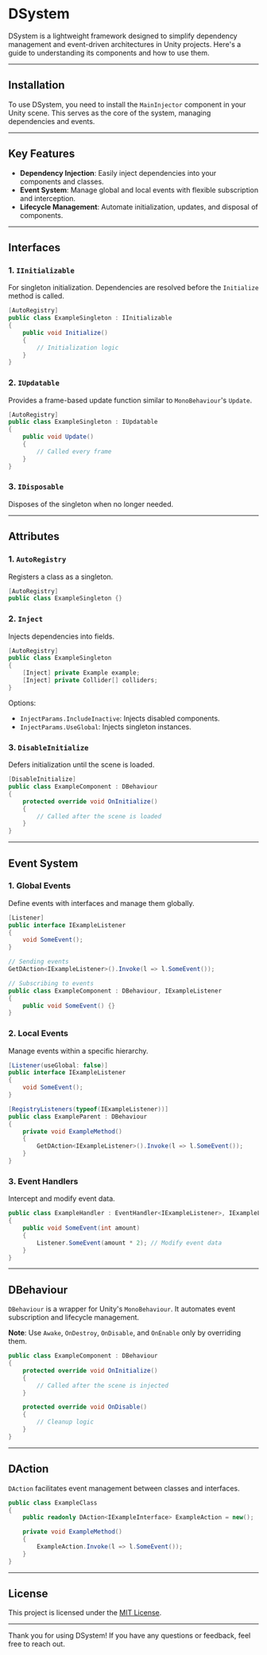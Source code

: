 # DSystem

DSystem is a lightweight framework designed to simplify dependency management and event-driven architectures in Unity projects. Here's a guide to understanding its components and how to use them.

---

## Installation

To use DSystem, you need to install the `MainInjector` component in your Unity scene. This serves as the core of the system, managing dependencies and events.

---

## Key Features

- **Dependency Injection**: Easily inject dependencies into your components and classes.
- **Event System**: Manage global and local events with flexible subscription and interception.
- **Lifecycle Management**: Automate initialization, updates, and disposal of components.

---

## Interfaces

### 1. `IInitializable`

For singleton initialization. Dependencies are resolved before the `Initialize` method is called.

```csharp
[AutoRegistry]
public class ExampleSingleton : IInitializable
{
    public void Initialize()
    {
        // Initialization logic
    }
}
```

### 2. `IUpdatable`

Provides a frame-based update function similar to `MonoBehaviour`'s `Update`.

```csharp
[AutoRegistry]
public class ExampleSingleton : IUpdatable
{
    public void Update()
    {
        // Called every frame
    }
}
```

### 3. `IDisposable`

Disposes of the singleton when no longer needed.

---

## Attributes

### 1. `AutoRegistry`

Registers a class as a singleton.

```csharp
[AutoRegistry]
public class ExampleSingleton {}
```

### 2. `Inject`

Injects dependencies into fields.

```csharp
[AutoRegistry]
public class ExampleSingleton
{
    [Inject] private Example example;
    [Inject] private Collider[] colliders;
}
```

Options:

- `InjectParams.IncludeInactive`: Injects disabled components.
- `InjectParams.UseGlobal`: Injects singleton instances.

### 3. `DisableInitialize`

Defers initialization until the scene is loaded.

```csharp
[DisableInitialize]
public class ExampleComponent : DBehaviour
{
    protected override void OnInitialize()
    {
        // Called after the scene is loaded
    }
}
```

---

## Event System

### 1. Global Events

Define events with interfaces and manage them globally.

```csharp
[Listener]
public interface IExampleListener
{
    void SomeEvent();
}

// Sending events
GetDAction<IExampleListener>().Invoke(l => l.SomeEvent());

// Subscribing to events
public class ExampleComponent : DBehaviour, IExampleListener
{
    public void SomeEvent() {}
}
```

### 2. Local Events

Manage events within a specific hierarchy.

```csharp
[Listener(useGlobal: false)]
public interface IExampleListener
{
    void SomeEvent();
}

[RegistryListeners(typeof(IExampleListener))]
public class ExampleParent : DBehaviour
{
    private void ExampleMethod()
    {
        GetDAction<IExampleListener>().Invoke(l => l.SomeEvent());
    }
}
```

### 3. Event Handlers

Intercept and modify event data.

```csharp
public class ExampleHandler : EventHandler<IExampleListener>, IExampleListener
{
    public void SomeEvent(int amount)
    {
        Listener.SomeEvent(amount * 2); // Modify event data
    }
}
```

---

## DBehaviour

`DBehaviour` is a wrapper for Unity's `MonoBehaviour`. It automates event subscription and lifecycle management.

**Note**: Use `Awake`, `OnDestroy`, `OnDisable`, and `OnEnable` only by overriding them.

```csharp
public class ExampleComponent : DBehaviour
{
    protected override void OnInitialize()
    {
        // Called after the scene is injected
    }

    protected override void OnDisable()
    {
        // Cleanup logic
    }
}
```

---

## DAction

`DAction` facilitates event management between classes and interfaces.

```csharp
public class ExampleClass
{
    public readonly DAction<IExampleInterface> ExampleAction = new();

    private void ExampleMethod()
    {
        ExampleAction.Invoke(l => l.SomeEvent());
    }
}
```

---

## License

This project is licensed under the [MIT License](LICENSE).

---

Thank you for using DSystem! If you have any questions or feedback, feel free to reach out.

